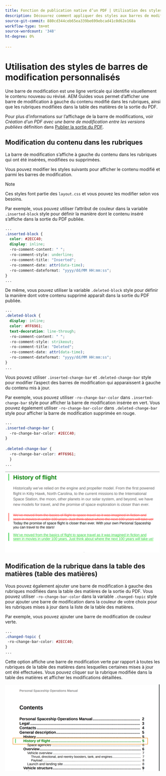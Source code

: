 ```yaml
---
title: Fonction de publication native d’un PDF | Utilisation des styles de barres de modification personnalisés
description: Découvrez comment appliquer des styles aux barres de modification.
source-git-commit: 880cd344ceb65ea339be699ebcad41c0d62e168a
workflow-type: tm+mt
source-wordcount: '348'
ht-degree: 0%

---
```


# Utilisation des styles de barres de modification personnalisés

Une barre de modification est une ligne verticale qui identifie visuellement le contenu nouveau ou révisé. AEM Guides vous permet d’afficher une barre de modification à gauche du contenu modifié dans les rubriques, ainsi que les rubriques modifiées dans la table des matières de la sortie du PDF.

Pour plus d’informations sur l’affichage de la barre de modifications, voir *Création d’un PDF avec une barre de modification entre les versions publiées* définition dans [Publier la sortie du PDF](../web-editor/native-pdf-web-editor.md).

## Modification du contenu dans les rubriques

La barre de modification s’affiche à gauche du contenu dans les rubriques qui ont été insérées, modifiées ou supprimées.

Vous pouvez modifier les styles suivants pour afficher le contenu modifié et parmi les barres de modification.


>[!NOTE]
>
>Ces styles font partie des `layout.css` et vous pouvez les modifier selon vos besoins.

Par exemple, vous pouvez utiliser l’attribut de couleur dans la variable `.inserted-block` style pour définir la manière dont le contenu inséré s’affiche dans la sortie du PDF publiée.


```css
...
.inserted-block { 
  color: #2ECC40; 
  display: inline; 
  -ro-comment-content: " "; 
  -ro-comment-style: underline; 
  -ro-comment-title: "Inserted"; 
  -ro-comment-date: attr(data-time); 
  -ro-comment-dateformat: "yyyy/dd/MM HH:mm:ss"; 
} 
...
```

De même, vous pouvez utiliser la variable `.deleted-block` style pour définir la manière dont votre contenu supprimé apparaît dans la sortie du PDF publiée.

```css
...
.deleted-block { 
  display: inline; 
  color: #FF6961; 
  text-decoration: line-through; 
  -ro-comment-content: " "; 
  -ro-comment-style: strikeout; 
  -ro-comment-title: "Deleted"; 
  -ro-comment-date: attr(data-time); 
  -ro-comment-dateformat: "yyyy/dd/MM HH:mm:ss"; 
} 
...
```

Vous pouvez utiliser `.inserted-change-bar` et `.deleted-change-bar` style pour modifier l’aspect des barres de modification qui apparaissent à gauche du contenu mis à jour.

Par exemple, vous pouvez utiliser `-ro-change-bar-color` dans `.inserted-change-bar` style pour afficher la barre de modification insérée en vert. Vous pouvez également utiliser `-ro-change-bar-color` dans `.deleted-change-bar` style pour afficher la barre de modification supprimée en rouge.

```css
...
.inserted-change-bar { 
  -ro-change-bar-color: #2ECC40; 
} 

.deleted-change-bar { 
  -ro-change-bar-color: #FF6961; 
  } 
...
```

<img src="./assets/changed-bar-content.png" alt="Modification du contenu des rubriques de la barre" width="500">

## Modification de la rubrique dans la table des matières (table des matières)

Vous pouvez également ajouter une barre de modification à gauche des rubriques modifiées dans la table des matières de la sortie du PDF. Vous pouvez utiliser `-ro-change-bar-color` dans la variable `.changed-topic` style pour ajouter une barre de modification dans la couleur de votre choix pour les rubriques mises à jour dans la liste de la table des matières.

Par exemple, vous pouvez ajouter une barre de modification de couleur verte.

```css
...
.changed-topic { 
 -ro-change-bar-color: #2ECC40; 
}  
...
```


Cette option affiche une barre de modification verte par rapport à toutes les rubriques de la table des matières dans lesquelles certaines mises à jour ont été effectuées. Vous pouvez cliquer sur la rubrique modifiée dans la table des matières et afficher les modifications détaillées.

<img src="./assets/changed-bar-TOC.png" alt="Table des matières de la barre modifiée" width="500">
